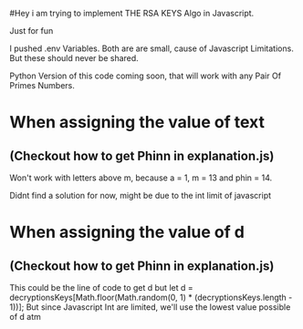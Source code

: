 #Hey i am trying to implement THE RSA KEYS Algo in Javascript.

Just for fun

I pushed .env Variables. Both are are small, cause of Javascript Limitations. But these should never be shared.

Python Version of this code coming soon, that will work with any Pair Of Primes Numbers.

# When assigning the value of text

## (Checkout how to get Phinn in explanation.js)

Won't work with letters above m, because a = 1, m = 13 and phin = 14.

Didnt find a solution for now, might be due to the int limit of javascript

# When assigning the value of d

## (Checkout how to get Phinn in explanation.js)

This could be the line of code to get d but
let d =
decryptionsKeys[Math.floor(Math.random(0, 1) * (decryptionsKeys.length - 1))];
But since Javascript Int are limited, we'll use the lowest value possible of d atm
